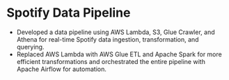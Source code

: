 # Spotify Data Pipeline

* Developed a data pipeline using AWS Lambda, S3, Glue Crawler, and Athena for real-time Spotify data ingestion,
transformation, and querying.
* Replaced AWS Lambda with AWS Glue ETL and Apache Spark for more efficient transformations and orchestrated the
entire pipeline with Apache Airflow for automation.

